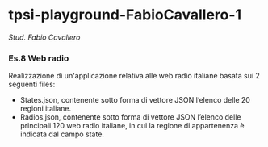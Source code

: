 # tpsi-playground-FabioCavallero-1

_Stud. Fabio Cavallero_

### Es.8 Web radio

Realizzazione di un'applicazione relativa alle web radio italiane basata sui 2 seguenti files:
- States.json, contenente sotto forma di vettore JSON l’elenco delle 20 regioni italiane.
- Radios.json, contenente sotto forma di vettore JSON l’elenco delle principali 120 web radio italiane, in cui la regione di appartenenza è indicata dal campo state.